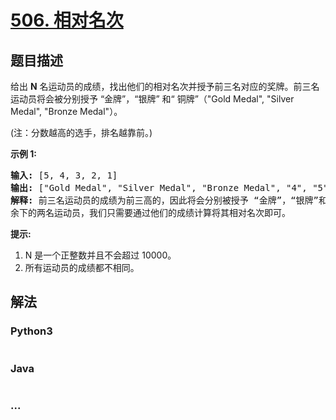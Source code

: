 # [506. 相对名次](https://leetcode-cn.com/problems/relative-ranks)



## 题目描述

<!-- 这里写题目描述 -->

<p>给出&nbsp;<strong>N</strong> 名运动员的成绩，找出他们的相对名次并授予前三名对应的奖牌。前三名运动员将会被分别授予 &ldquo;金牌&rdquo;，&ldquo;银牌&rdquo; 和&ldquo; 铜牌&rdquo;（&quot;Gold Medal&quot;, &quot;Silver Medal&quot;, &quot;Bronze Medal&quot;）。</p>

<p>(注：分数越高的选手，排名越靠前。)</p>

<p><strong>示例 1:</strong></p>

<pre>
<strong>输入:</strong> [5, 4, 3, 2, 1]
<strong>输出:</strong> [&quot;Gold Medal&quot;, &quot;Silver Medal&quot;, &quot;Bronze Medal&quot;, &quot;4&quot;, &quot;5&quot;]
<strong>解释:</strong> 前三名运动员的成绩为前三高的，因此将会分别被授予 &ldquo;金牌&rdquo;，&ldquo;银牌&rdquo;和&ldquo;铜牌&rdquo; (&quot;Gold Medal&quot;, &quot;Silver Medal&quot; and &quot;Bronze Medal&quot;).
余下的两名运动员，我们只需要通过他们的成绩计算将其相对名次即可。</pre>

<p><strong>提示:</strong></p>

<ol>
	<li>N 是一个正整数并且不会超过&nbsp;10000。</li>
	<li>所有运动员的成绩都不相同。</li>
</ol>


## 解法

<!-- 这里可写通用的实现逻辑 -->

<!-- tabs:start -->

### **Python3**

<!-- 这里可写当前语言的特殊实现逻辑 -->

```python

```

### **Java**

<!-- 这里可写当前语言的特殊实现逻辑 -->

```java

```

### **...**

```

```

<!-- tabs:end -->
